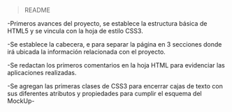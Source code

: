 >README

-Primeros avances del proyecto, se establece la estructura básica de HTML5
y se vincula con la hoja de estilo CSS3.

-Se establece la cabecera, e para separar
la página en 3 secciones donde irá ubicada la información relacionada con
el proyecto.

-Se redactan los primeros comentarios en la hoja HTML para evidenciar las
aplicaciones realizadas.

-Se agregan las primeras clases de CSS3 para encerrar cajas de texto con
sus diferentes atributos y propiedades para cumplir el esquema del
MockUp-
